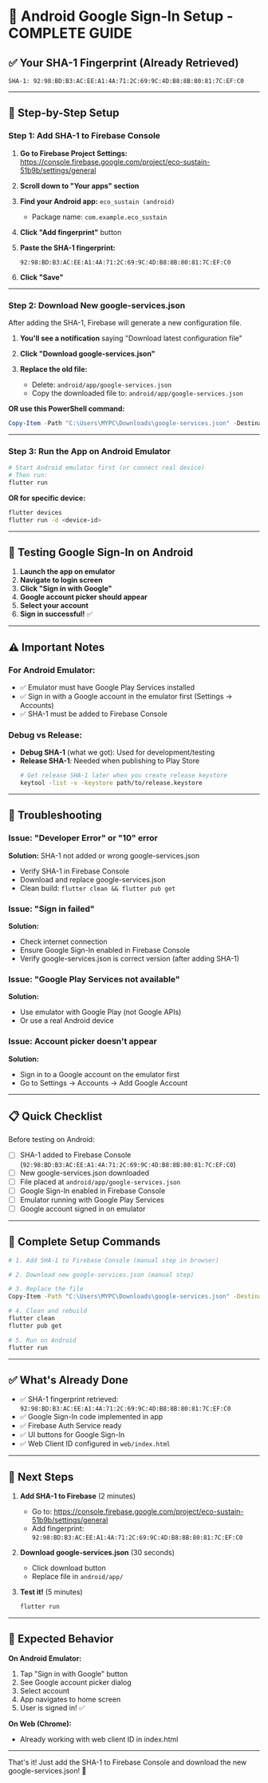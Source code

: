 # 📱 Android Google Sign-In Setup - COMPLETE GUIDE

## ✅ Your SHA-1 Fingerprint (Already Retrieved)

```
SHA-1: 92:98:BD:B3:AC:EE:A1:4A:71:2C:69:9C:4D:B8:8B:80:81:7C:EF:C0
```

---

## 🚀 Step-by-Step Setup

### Step 1: Add SHA-1 to Firebase Console

1. **Go to Firebase Project Settings:**
   https://console.firebase.google.com/project/eco-sustain-51b9b/settings/general

2. **Scroll down to "Your apps" section**

3. **Find your Android app:** `eco_sustain (android)` 
   - Package name: `com.example.eco_sustain`

4. **Click "Add fingerprint"** button

5. **Paste the SHA-1 fingerprint:**
   ```
   92:98:BD:B3:AC:EE:A1:4A:71:2C:69:9C:4D:B8:8B:80:81:7C:EF:C0
   ```

6. **Click "Save"**

---

### Step 2: Download New google-services.json

After adding the SHA-1, Firebase will generate a new configuration file.

1. **You'll see a notification** saying "Download latest configuration file"

2. **Click "Download google-services.json"**

3. **Replace the old file:**
   - Delete: `android/app/google-services.json`
   - Copy the downloaded file to: `android/app/google-services.json`

**OR use this PowerShell command:**
```powershell
Copy-Item -Path "C:\Users\MYPC\Downloads\google-services.json" -Destination "android\app\google-services.json" -Force
```

---

### Step 3: Run the App on Android Emulator

```bash
# Start Android emulator first (or connect real device)
# Then run:
flutter run
```

**OR for specific device:**
```bash
flutter devices
flutter run -d <device-id>
```

---

## 🧪 Testing Google Sign-In on Android

1. **Launch the app on emulator**
2. **Navigate to login screen**
3. **Click "Sign in with Google"**
4. **Google account picker should appear**
5. **Select your account**
6. **Sign in successful!** ✅

---

## ⚠️ Important Notes

### For Android Emulator:
- ✅ Emulator must have Google Play Services installed
- ✅ Sign in with a Google account in the emulator first (Settings → Accounts)
- ✅ SHA-1 must be added to Firebase Console

### Debug vs Release:
- **Debug SHA-1** (what we got): Used for development/testing
- **Release SHA-1**: Needed when publishing to Play Store
  ```bash
  # Get release SHA-1 later when you create release keystore
  keytool -list -v -keystore path/to/release.keystore
  ```

---

## 🔧 Troubleshooting

### Issue: "Developer Error" or "10" error
**Solution:** SHA-1 not added or wrong google-services.json
- Verify SHA-1 in Firebase Console
- Download and replace google-services.json
- Clean build: `flutter clean && flutter pub get`

### Issue: "Sign in failed"
**Solution:** 
- Check internet connection
- Ensure Google Sign-In enabled in Firebase Console
- Verify google-services.json is correct version (after adding SHA-1)

### Issue: "Google Play Services not available"
**Solution:**
- Use emulator with Google Play (not Google APIs)
- Or use a real Android device

### Issue: Account picker doesn't appear
**Solution:**
- Sign in to a Google account on the emulator first
- Go to Settings → Accounts → Add Google Account

---

## 📋 Quick Checklist

Before testing on Android:
- [ ] SHA-1 added to Firebase Console (`92:98:BD:B3:AC:EE:A1:4A:71:2C:69:9C:4D:B8:8B:80:81:7C:EF:C0`)
- [ ] New google-services.json downloaded
- [ ] File placed at `android/app/google-services.json`
- [ ] Google Sign-In enabled in Firebase Console
- [ ] Emulator running with Google Play Services
- [ ] Google account signed in on emulator

---

## 🎯 Complete Setup Commands

```bash
# 1. Add SHA-1 to Firebase Console (manual step in browser)

# 2. Download new google-services.json (manual step)

# 3. Replace the file
Copy-Item -Path "C:\Users\MYPC\Downloads\google-services.json" -Destination "android\app\google-services.json" -Force

# 4. Clean and rebuild
flutter clean
flutter pub get

# 5. Run on Android
flutter run
```

---

## ✅ What's Already Done

- ✅ SHA-1 fingerprint retrieved: `92:98:BD:B3:AC:EE:A1:4A:71:2C:69:9C:4D:B8:8B:80:81:7C:EF:C0`
- ✅ Google Sign-In code implemented in app
- ✅ Firebase Auth Service ready
- ✅ UI buttons for Google Sign-In
- ✅ Web Client ID configured in `web/index.html`

---

## 🎉 Next Steps

1. **Add SHA-1 to Firebase** (2 minutes)
   - Go to: https://console.firebase.google.com/project/eco-sustain-51b9b/settings/general
   - Add fingerprint: `92:98:BD:B3:AC:EE:A1:4A:71:2C:69:9C:4D:B8:8B:80:81:7C:EF:C0`

2. **Download google-services.json** (30 seconds)
   - Click download button
   - Replace file in `android/app/`

3. **Test it!** (5 minutes)
   ```bash
   flutter run
   ```

---

## 📱 Expected Behavior

**On Android Emulator:**
1. Tap "Sign in with Google" button
2. See Google account picker dialog
3. Select account
4. App navigates to home screen
5. User is signed in! ✅

**On Web (Chrome):**
- Already working with web client ID in index.html

---

That's it! Just add the SHA-1 to Firebase Console and download the new google-services.json! 🚀
